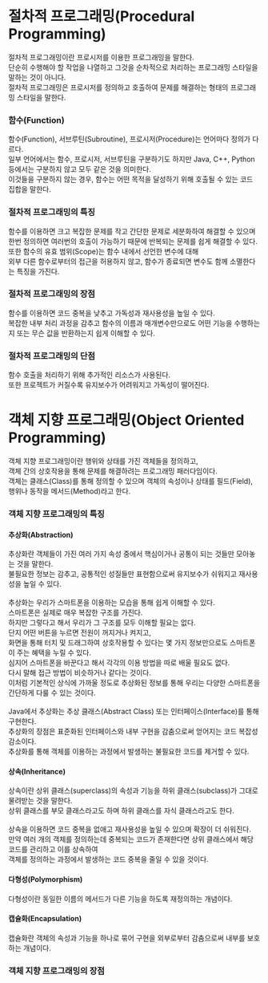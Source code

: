 # 절차적 프로그래밍(Procedural Programming)
절차적 프로그래밍이란 프로시저를 이용한 프로그래밍을 말한다.<br/>
단순히 수행해야 할 작업을 나열하고 그것을 순차적으로 처리하는 프로그래밍 스타일을 말하는 것이 아니다.<br/>
절차적 프로그래밍은 프로시저를 정의하고 호출하여 문제를 해결하는 형태의 프로그래밍 스타일을 말한다.
### 함수(Function)
함수(Function), 서브루틴(Subroutine), 프로시저(Procedure)는 언어마다 정의가 다르다.<br/>
일부 언어에서는 함수, 프로시저, 서브루틴을 구분하기도 하지만 Java, C++, Python 등에서는 구분하지 않고 모두 같은 것을 의미한다.<br/>
이것들을 구분하지 않는 경우, 함수는 어떤 목적을 달성하기 위해 호출될 수 있는 코드 집합을 말한다.
### 절차적 프로그래밍의 특징
함수를 이용하면 크고 복잡한 문제를 작고 간단한 문제로 세분화하여 해결할 수 있으며<br/>
한번 정의하면 여러번의 호출이 가능하기 때문에 반복되는 문제를 쉽게 해결할 수 있다.<br/>
또한 함수의 유효 범위(Scope)는 함수 내에서 선언한 변수에 대해<br/>
외부 다른 함수로부터의 접근을 허용하지 않고, 함수가 종료되면 변수도 함께 소멸한다는 특징을 가진다.
### 절차적 프로그래밍의 장점
함수를 이용하면 코드 중복을 낮추고 가독성과 재사용성을 높일 수 있다.<br/>
복잡한 내부 처리 과정을 감추고 함수의 이름과 매개변수만으로도 어떤 기능을 수행하는지 또는 무슨 값을 반환하는지 쉽게 이해할 수 있다.
### 절차적 프로그래밍의 단점
함수 호출을 처리하기 위해 추가적인 리소스가 사용된다.<br/>
또한 프로젝트가 커질수록 유지보수가 어려워지고 가독성이 떨어진다.
# 객체 지향 프로그래밍(Object Oriented Programming)
객체 지향 프로그래밍이란 행위와 상태를 가진 객체들을 정의하고,<br/>
객체 간의 상호작용을 통해 문제를 해결하려는 프로그래밍 패러다임이다.<br/>
객체는 클래스(Class)를 통해 정의할 수 있으며 객체의 속성이나 상태를 필드(Field), 행위나 동작을 메서드(Method)라고 한다.
### 객체 지향 프로그래밍의 특징
#### 추상화(Abstraction)
추상화란 객체들이 가진 여러 가지 속성 중에서 핵심이거나 공통이 되는 것들만 모아놓는 것을 말한다.<br/>
불필요한 정보는 감추고, 공통적인 성질들만 표현함으로써 유지보수가 쉬워지고 재사용성을 높일 수 있다.<br/>
<br/>
추상화는 우리가 스마트폰을 이용하는 모습을 통해 쉽게 이해할 수 있다.<br/>
스마트폰은 실제로 매우 복잡한 구조를 가진다.<br/>
하지만 그렇다고 해서 우리가 그 구조를 모두 이해할 필요는 없다.<br/>
단지 어떤 버튼을 누르면 전원이 꺼지거나 켜지고,<br/>
화면을 통해 터치 및 드래그하여 상호작용할 수 있다는 몇 가지 정보만으로도 스마트폰이 주는 혜택을 누릴 수 있다.<br/>
심지어 스마트폰을 바꾼다고 해서 각각의 이용 방법을 따로 배울 필요도 없다.<br/>
다시 말해 접근 방법이 비슷하거나 같다는 것이다.<br/>
이처럼 기본적인 상식에 가까울 정도로 추상화된 정보를 통해 우리는 다양한 스마트폰을 간단하게 다룰 수 있는 것이다.<br>
<br/>
Java에서 추상화는 추상 클래스(Abstract Class) 또는 인터페이스(Interface)를 통해 구현한다.<br/>
추상화의 장점은 표준화된 인터페이스와 내부 구현을 감춤으로써 얻어지는 코드 복잡성 감소이다.<br/>
추상화를 통해 객체를 이용하는 과정에서 발생하는 불필요한 코드를 제거할 수 있다.

#### 상속(Inheritance)
상속이란 상위 클래스(superclass)의 속성과 기능을 하위 클래스(subclass)가 그대로 물려받는 것을 말한다.<br/>
상위 클래스를 부모 클래스라고도 하며 하위 클래스를 자식 클래스라고도 한다.<br/>
<br/>
상속을 이용하면 코드 중복을 없애고 재사용성을 높일 수 있으며 확장이 더 쉬워진다.<br/>
만약 여러 개의 객체를 정의하는데 중복되는 코드가 존재한다면 상위 클래스에서 해당 코드를 관리하고 이를 상속하여<br/>
객체를 정의하는 과정에서 발생하는 코드 중복을 줄일 수 있을 것이다.<br/>

#### 다형성(Polymorphism)
다형성이란 동일한 이름의 메서드가 다른 기능을 하도록 재정의하는 개념이다.<br/>

#### 캡슐화(Encapsulation)
캡슐화란 객체의 속성과 기능을 하나로 묶어 구현을 외부로부터 감춤으로써 내부를 보호하는 개념이다.
### 객체 지향 프로그래밍의 장점